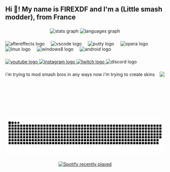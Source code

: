 <h2 align="left">Hi 👋! My name is FIREXDF and I'm a (Little smash modder), from France</h2>

###

<div align="center">
  <img src="https://github-readme-stats.vercel.app/api?username=FIREXDF&hide_title=false&hide_rank=false&show_icons=true&include_all_commits=true&count_private=true&disable_animations=false&theme=dracula&locale=en&hide_border=false" height="150" alt="stats graph"  />
  <img src="https://github-readme-stats.vercel.app/api/top-langs?username=FIREXDF&locale=en&hide_title=false&layout=compact&card_width=320&langs_count=5&theme=dracula&hide_border=false" height="150" alt="languages graph"  />
</div>

###

<div align="left">
  <img src="https://cdn.jsdelivr.net/gh/devicons/devicon/icons/aftereffects/aftereffects-original.svg" height="30" alt="aftereffects logo"  />
  <img width="12" />
  <img src="https://cdn.jsdelivr.net/gh/devicons/devicon/icons/vscode/vscode-original.svg" height="30" alt="vscode logo"  />
  <img width="12" />
  <img src="https://cdn.jsdelivr.net/gh/devicons/devicon/icons/putty/putty-original.svg" height="30" alt="putty logo"  />
  <img width="12" />
  <img src="https://cdn.jsdelivr.net/gh/devicons/devicon/icons/opera/opera-original.svg" height="30" alt="opera logo"  />
  <img width="12" />
  <img src="https://cdn.jsdelivr.net/gh/devicons/devicon/icons/linux/linux-original.svg" height="30" alt="linux logo"  />
  <img width="12" />
  <img src="https://cdn.jsdelivr.net/gh/devicons/devicon/icons/windows8/windows8-original.svg" height="30" alt="windows8 logo"  />
  <img width="12" />
  <img src="https://cdn.jsdelivr.net/gh/devicons/devicon/icons/android/android-original.svg" height="30" alt="android logo"  />
</div>

###

<div align="left">
  <a href="https://www.youtube.com/channel/UCaP-y8ABI0qkhSgNxnPpqnQ" target="_blank">
    <img src="https://img.shields.io/static/v1?message=Youtube%20(i'm%20french)&logo=youtube&label=FIREXDF&color=FF0000&logoColor=white&labelColor=&style=for-the-badge" height="35" alt="youtube logo"  />
  </a>
  <a href="https://www.instagram.com/firexdf/" target="_blank">
    <img src="https://img.shields.io/static/v1?message=Instagram&logo=instagram&label=firexdf&color=E4405F&logoColor=white&labelColor=&style=for-the-badge" height="35" alt="instagram logo"  />
  </a>
  <a href="https://www.twitch.tv/firexdf" target="_blank">
    <img src="https://img.shields.io/static/v1?message=Twitch&logo=twitch&label=firexdf&color=9146FF&logoColor=white&labelColor=&style=for-the-badge" height="35" alt="twitch logo"  />
  </a>
  <img src="https://img.shields.io/static/v1?message=Discord&logo=discord&label=FIREXDF&color=7289DA&logoColor=white&labelColor=&style=for-the-badge" height="35" alt="discord logo"  />
</div>

###

<img align="right" height="148" src="https://media1.tenor.com/m/J26CWkFyjwsAAAAC/vegeta-super-saiyan.gif"  />

###

<p align="left">i'm trying to mod smash bros in any ways now i'm trying to create skins</p>

###

<br clear="both">

<img src="https://raw.githubusercontent.com/FIREXDF/FIREXDF/main/github-contribution-grid-snake-dark.svg" alt="Snake animation" />

###

<div align="center">
  <a href="https://open.spotify.com/user/FIREXDF">
    <img src="https://spotify-recently-played-readme.vercel.app/api?user=FIREXDF&count=5&unique=false" alt="Spotify recently played"  />
  </a>
</div>

###
